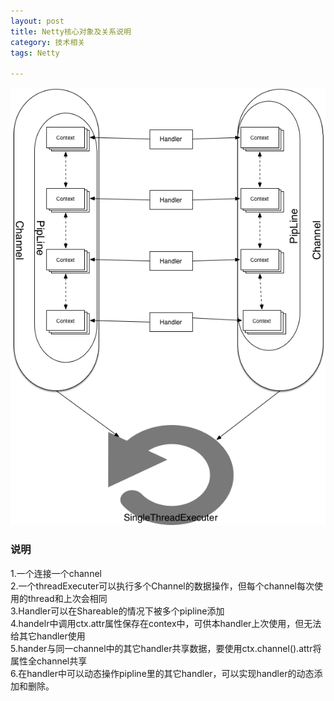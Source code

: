 ```yaml
---
layout: post
title: Netty核心对象及关系说明
category: 技术相关
tags: Netty

---
```



![Mou icon](/public/upload/NettyObj.jpg)  

### 说明  


1.一个连接一个channel  
2.一个threadExecuter可以执行多个Channel的数据操作，但每个channel每次使用的thread和上次会相同  
3.Handler可以在Shareable的情况下被多个pipline添加  
4.handelr中调用ctx.attr属性保存在contex中，可供本handler上次使用，但无法给其它handler使用  
5.hander与同一channel中的其它handler共享数据，要使用ctx.channel().attr将属性全channel共享  
6.在handler中可以动态操作pipline里的其它handler，可以实现handler的动态添加和删除。



